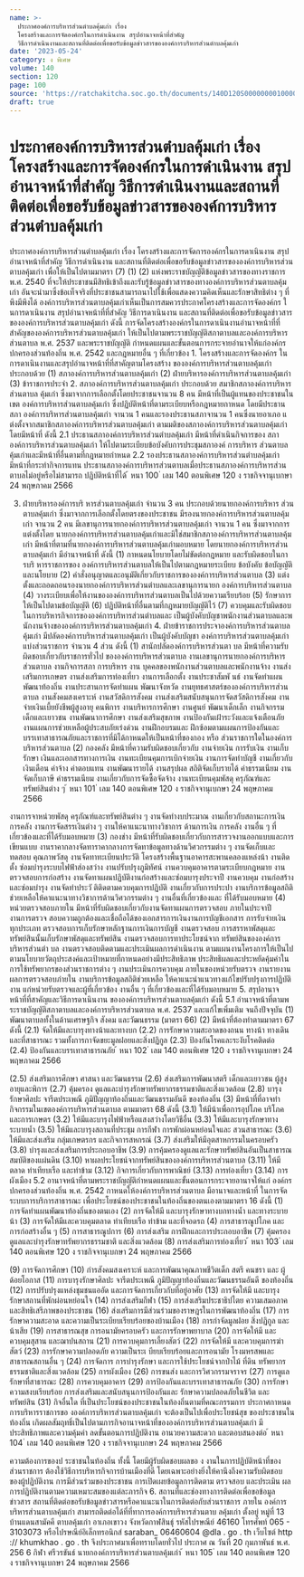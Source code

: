 ```yaml
---
name: >-
  ประกาศองค์การบริหารส่วนตำบลคุ้มเก่า เรื่อง
  โครงสร้างและการจัดองค์กรในการดำเนินงาน สรุปอำนาจหน้าที่สำคัญ
  วิธีการดำเนินงานและสถานที่ติดต่อเพื่อขอรับข้อมูลข่าวสารขององค์การบริหารส่วนตำบลคุ้มเก่า
date: '2023-05-24'
category: ง พิเศษ
volume: 140
section: 120
page: 100
source: 'https://ratchakitcha.soc.go.th/documents/140D120S0000000010000.pdf'
draft: true
---
```


# ประกาศองค์การบริหารส่วนตำบลคุ้มเก่า เรื่อง โครงสร้างและการจัดองค์กรในการดำเนินงาน สรุปอำนาจหน้าที่สำคัญ วิธีการดำเนินงานและสถานที่ติดต่อเพื่อขอรับข้อมูลข่าวสารขององค์การบริหารส่วนตำบลคุ้มเก่า

ประกาศองค์การบริหารส่วนตำบลคุ้มเก่า เรื่อง โครงสร้างและการจัดการองค์กรในการดาเนินงาน สรุปอำนาจหน้าที่สำคัญ วิธีการดำเนินงาน และสถานที่ติดต่อเพื่อขอรับข้อมูลข่าวสารขององค์การบริหารส่วนตาบลคุ้มเก่า เพื่อให้เป็นไปตามมาตรา (7) (1) (2) แห่งพระราชบัญญัติข้อมูลข่าวสารของทางราชการ พ.ศ. 2540 ที่จะให้ประชาชนมีสิทธิเข้าถึงและรับรู้ข้อมูลข่าวสารของทางองค์การบริหารส่วนตาบลคุ้มเก่า อันจะนำมาซึ่งข้อเท็จจริงที่ประชาชนสามารถนาไปใช้เพื่อแสดงความคิดเห็นและรักษาสิทธิต่าง ๆ ที่พึงมีพึงได้ องค์การบริหารส่วนตาบลคุ้มเก่าเห็นเป็นการสมควรประกาศโครงสร้างและการจัดองค์กร ใ นการดาเนินงาน สรุปอำนาจหน้าที่ที่สำคัญ วิธีการดาเนินงาน และสถานที่ติดต่อเพื่อขอรับข้อมูลข่าวสาร ขององค์การบริหารส่วนตาบลคุ้มเก่า ดังนี้ การจัดโครงสร้างองค์กรในการดาเนินงานอำนาจหน้าที่ที่สำคัญขององค์การบริหารส่วนตาบลคุ้มเก่า ให้เป็นไปตามพระราชบัญญัติสภาตาบลและองค์การบริหารส่วนตาบล พ.ศ. 2537 และพระราชบัญญัติ กำหนดแผนและขั้นตอนการกระจายอำนาจให้แก่องค์กรปกครองส่วนท้องถิ่น พ.ศ. 2542 และกฎหมายอื่น ๆ ที่เกี่ยวข้อง 1. โครงสร้างและการจัดองค์กร ในการดาเนินงานและสรุปอำนาจหน้าที่ที่สาคัญตามโครงสร้าง ขององค์การบริหารส่วนตาบลคุ้มเก่า ประกอบด้วย (1) สภาองค์การบริหารส่วนตาบลคุ้มเก่า (2) ฝ่ายบริหารองค์การบริหารส่วนตาบลคุ้มเก่า (3) ข้าราชการประจำ 2. สภาองค์การบริหารส่วนตาบลคุ้มเก่า ประกอบด้วย สมาชิกสภาองค์การบริหารส่วนตาบล คุ้มเก่า ซึ่งมาจากการเลือกตั้งโดยประชาชนจานวน 8 คน มีหน้าที่เป็นผู้แทนของประชาชนในเขต องค์การบริหารส่วนตาบลคุ้มเก่า ซึ่งปฏิบัติหน้าที่ตามระเบียบหรือกฎหมายกาหนด โดยมีประธานสภา องค์การบริหารส่วนตาบลคุ้มเก่า จานวน 1 คนและรองประธานสภาจานวน 1 คนซึ่งนายอาเภอ แ ต่งตั้งจากสมาชิกสภาองค์การบริหารส่วนตาบลคุ้มเก่า ตามมติของสภาองค์การบริหารส่วนตาบลคุ้มเก่า โดยมีหน้าที่ ดังนี้ 2.1 ประธานสภาองค์การบริหารส่วนตำบลคุ้มเก่า มีหน้าที่ดำเนินกิจการของ สภาองค์การบริหารส่วนตาบลคุ้มเก่า ให้ไปตามระเบียบข้อบังคับการประชุมสภาองค์ การบริหาร ส่วนตาบลคุ้มเก่าและมีหน้าที่อื่นตามที่กฎหมายกำหนด 2.2 รองประธานสภาองค์การบริหารส่วนตำบลคุ้มเก่ามีหน้าที่กระทำกิจการแทน ประธานสภาองค์การบริหารส่วนตาบลเมื่อประธานสภาองค์การบริหารส่วนตาบลไม่อยู่หรือไม่สามารถ ปฏิบัติหน้าที่ได้ ้ หนา 100 ่ เลม 140 ตอนพิเศษ 120 ง ราชกิจจานุเบกษา 24 พฤษภาคม 2566

3. ฝ่ายบริหารองค์การบริ หารส่วนตาบลคุ้มเก่า จำนวน 3 คน ประกอบด้วยนายกองค์การบริหาร ส่วนตาบลคุ้มเก่า ซึ่งมาจากการเลือกตั้งโดยตรงของประชาชน มีรองนายกองค์การบริหารส่วนตาบลคุ้มเก่า จานวน 2 คน มีเลขานุการนายกองค์การบริหารส่วนตาบลคุ้มเก่า จานวน 1 คน ซึ่งมาจากการ แต่งตั้งโดย นายกองค์การบริหารส่วนตาบลคุ้มเก่าและมิใช่สมาชิกสภาองค์การบริหารส่วนตาบลคุ้มเก่า มีหน้าที่ตามที่นายกองค์การบริหารส่วนตาบลคุ้มเก่ามอบหมาย โดยนายกองค์การบริหารส่วนตาบลคุ้มเก่า มีอำนาจหน้าที่ ดังนี้ (1) กาหนดนโยบายโดยไม่ขัดต่อกฎหมาย และรับผิดชอบในการบริ หารราชการของ องค์การบริหารส่วนตาบลให้เป็นไปตามกฎหมายระเบียบ ข้อบังคับ ข้อบัญญัติและนโยบาย (2) คำสั่งอนุญาตและอนุมัติเกี่ยวกับราชการขององค์การบริหารส่วนตาบล (3) แต่งตั้งและถอดถอนรองนายกองค์การบริหารส่วนตำบลและเลขานุการนายก องค์การบริหารส่วนตาบล (4) วางระเบียบเพื่อให้งานขององค์การบริหารส่วนตาบลเป็นไปด้วยความเรียบร้อย (5) รักษาการให้เป็นไปตามข้อบัญญัติ (6) ปฏิบัติหน้าที่อื่นตามที่กฎหมายบัญญัติไว้ (7) ควบคุมและรับผิดชอบในการบริหารกิจการขององค์การบริหารส่วนตำบลและ เป็นผู้บังคับบัญชาพนักงานส่วนตาบลและพ นักงานจ้างขององค์การบริหารส่วนตาบลคุ้มเก่า 4. ฝ่ายข้าราชการประจาองค์การบริหารส่วนตาบลคุ้มเก่า มีปลัดองค์การบริหารส่วนตาบลคุ้มเก่า เป็นผู้บังคับบัญชา องค์การบริหารส่วนตาบลคุ้มเก่า แบ่งส่วนราชการ จำนวน 4 ส่วน ดังนี้ (1) สานักปลัดองค์การบริหารส่วนตา บล มีหน้าที่ความรับผิดชอบเกี่ยวกับราชการทั่วไป ขององค์การบริหารส่วนตาบล งานเลขานุการนายกองค์การบริหารส่วนตาบล งานกิจการสภา การบริหาร งาน บุคคลของพนักงานส่วนตาบลและพนักงานจ้าง งานส่งเสริมการเกษตร งานส่งเสริมการท่องเที่ยว งานการเลือกตั้ง งานประชาสัมพั นธ์ งานจัดทำแผนพัฒนาท้องถิ่น งานประสานการจัดทำแผน พัฒนาจังหวัด งานยุทธศาสตร์ขององค์การบริหารส่วนตาบล งานสังคมสงเคราะห์ งานสวัสดิการสังคม งานส่งเสริมสนับสนุนการจัดสวัสดิการสังคม งานจ่ายเงินเบี้ยยังชีพผู้สูงอายุ คนพิการ งานบริหารการศึกษา งานศูนย์ พัฒนาเด็กเล็ก งานกิจกรรมเด็กและเยาวชน งานพัฒนาการศึกษา งานส่งเสริมสุขภาพ งานป้องกันเฝ้าระวังและแจ้งเตือนภัย งานแผนการช่วยเหลือผู้ประสบภัยเร่งด่วน งานฝึกอบรมและ ฝึกซ้อมตามแผนการป้องกันและบรรเทาสาธารณภัยและราชการที่มิได้กาหนดให้เป็นหน้าที่ของกอง หรือ ส่วนราชการใดในองค์การบริหารส่วนตาบล (2) กองคลัง มีหน้าที่ความรับผิดชอบเกี่ยวกับ งานจ่ายเงิน การรับเงิน งานเก็บรักษา เงินและเอกสารทางการเงิน งานทะเบียนคุมการเบิกจ่ายเงิน งานการจัดทำบัญชี งานเกี่ยวกับเงินเดือน ค่าจ้าง ค่าตอบแทน งานพัฒนารายได้ งานสรุปผล สถิติจัดเก็บรายได้ ค่าธรรมเนียม งานจัดเก็บภาษี ค่าธรรมเนียม งานเกี่ยวกับการจัดซื้อจัดจ้าง งานทะเบียนคุมพัสดุ ครุภัณฑ์และทรัพย์สินต่าง ๆ ้ หนา 101 ่ เลม 140 ตอนพิเศษ 120 ง ราชกิจจานุเบกษา 24 พฤษภาคม 2566

งานการจาหน่วยพัสดุ ครุภัณฑ์และทรัพย์สินต่าง ๆ งานจัดทำงบประมาณ งานเกี่ยวกับสถานะการเงิน การคลัง งานการจัดสรรเงินต่าง ๆ งานให้คาแนะนาทางวิชาการ ด้านการเงิน การคลัง งานอื่น ๆ ที่เกี่ยวข้องและที่ได้รับมอบหมาย (3) กองช่าง มีหน้าที่รับผิดชอบเกี่ยวกับการสารวจงานออกแบบและการเขียนแบบ งานราคากลางจัดทาราคากลางการจัดทาข้อมูลทางด้านวิศวกรรมต่าง ๆ งานจัดเก็บและทดสอบ คุณภาพวัสดุ งานจัดทาทะเบียนประวัติ โครงสร้างพื้นฐานอาคารสะพานคลองแหล่งน้า งานติดตั้ง ซ่อมบำรุงระบบไฟฟ้าส่องสว่าง งานปรับปรุงภูมิทัศน์ งานควบคุมอาคารตามระเบียบกฎหมาย งานตรวจสอบการก่อสร้าง งานจัดทาแผนปฏิบัติงานก่อสร้างและซ่อมบารุงประจาปี งานควบคุม งานก่อสร้างและซ่อมบำรุง งานจัดทำประวั ติติดตามควบคุมการปฏิบัติ งานเกี่ยวกับการประปา งานบริการข้อมูลสถิติช่วยเหลือให้คาแนะนาทางวิชาการด้านวิศวกรรมต่าง ๆ งานอื่นที่เกี่ยวข้องและ ที่ได้รับมอบหมาย (4) หน่วยตรวจสอบภายใน มีหน้าที่รับผิดชอบเกี่ยวกับงานจัดทาแผนการตรวจสอบ ภายในประจาปี งานการตรวจ สอบความถูกต้องและเชื่อถือได้ของเอกสารการเงินงานการบัญชีเอกสาร การรับจ่ายเงิน ทุกประเภท ตรวจสอบการเก็บรักษาหลักฐานการเงินการบัญชี งานตรวจสอบ การสรรหาพัสดุและทรัพย์สินนั้นเก็บรักษาพัสดุและทรัพย์สิน งานตรวจสอบการทาประโยชน์จาก ทรัพย์สินขององค์การบริหารส่วนตำ บล งานตรวจสอบติดตามและประเมินผลการดำเนินงาน ตามแผนงานโครงการให้เป็นไปตามนโยบายวัตถุประสงค์และเป้าหมายที่กาหนดอย่างมีประสิทธิภาพ ประสิทธิผลและประหยัดคุ้มค่าในการใช้ทรัพยากรของส่วนราชการต่าง ๆ งานประเมินการควบคุม ภายในของหน่วยรับตรวจ งานรายงานผลการตรวจสอบภำยใน งานบริการข้อมูลสถิติช่วยเหลือ ให้คาแนะนำแนวทางแก้ไขปรับปรุงการปฏิบัติงาน แก่หน่วยรับตรวจและผู้ที่เกี่ยวข้อง งานอื่น ๆ ที่เกี่ยวข้องและที่ได้รับมอบหมาย 5. สรุปอานาจหน้าที่ที่สาคัญและวิธีการดาเนินงาน ขององค์การบริหารส่วนตาบลคุ้มเก่า ดังนี้ 5.1 อำนาจหน้าที่ตามพระราชบัญญัติสภาตาบลและองค์การบริหารส่วนตาบล พ.ศ. 2537 และแก้ไขเพิ่มเติม จนถึงปัจจุบัน (1) พัฒนาตาบลทั้งในด้านเศรษฐกิจ สังคม และวัฒนธรรม (มาตรา 66) (2) มีหน้าที่ต้องทำตามมาตรา 67 ดังนี้ (2.1) จัดให้มีและบารุงทางน้าและทางบก (2.2) การรักษาความสะอาดของถนน ทางน้า ทางเดินและที่สาธารณะ รวมทั้งการกาจัดขยะมูลฝอยและสิ่งปฏิกูล (2.3) ป้องกันโรคและระงับโรคติดต่อ (2.4) ป้องกันและบรรเทาสาธารณภัย ้ หนา 102 ่ เลม 140 ตอนพิเศษ 120 ง ราชกิจจานุเบกษา 24 พฤษภาคม 2566

(2.5) ส่งเสริมการศึกษา ศาสนา และวัฒนธรรม (2.6) ส่งเสริมการพัฒนาสตรี เด็กและเยาวชน ผู้สูงอายุและพิการ (2.7) คุ้มครอง ดูแลและบำรุงรักษาทรัพยากรธรรมชาติและสิ่งแวดล้อม (2.8) บารุงรักษาศิลปะ จารีตประเพณี ภูมิปัญญาท้องถิ่นและวัฒนธรรมอันดี ของท้องถิ่น (3) มีหน้าที่ที่อาจทำกิจกรรมในเขตองค์การบริหารส่วนตาบล ตามมาตรา 68 ดังนี้ (3.1) ให้มีน้าเพื่อการอุปโภค บริโภคและการเกษตร (3.2) ให้มีและบารุงไฟฟ้าหรือแสงสว่างโดยวิธีอื่น (3.3) ให้มีและบารุงรักษาทางระบายน้ำ (3.5) ให้มีและบารุงสถานที่ประชุม การกีฬา การพักผ่อนหย่อนใจและ สวนสาธารณะ (3.6) ให้มีและส่งเสริม กลุ่มเกษตรกร และกิจการสหกรณ์ (3.7) ส่งเสริมให้มีอุตสาหกรรมในครอบครัว (3.8) บำรุงและส่งเสริมการประกอบอาชีพ (3.9) การคุ้มครองดูแลและรักษาทรัพย์สินอันเป็นสาธารณสมบัติของแผ่นดิน (3.10) หาผลประโยชน์จากทรัพย์สินขององค์การบริหารส่วนตาบล (3.11) ให้มีตลาด ท่าเทียบเรือ และท่าข้าม (3.12) กิจการเกี่ยวกับการพาณิชย์ (3.13) การท่องเที่ยว (3.14) การผังเมือง 5.2 อานาจหน้าที่ตามพระราชบัญญัติกำหนดแผนและขั้นตอนการกระจายอานาจให้แก่ องค์กรปกครองส่วนท้องถิ่น พ.ศ. 2542 กาหนดให้องค์การบริหารส่วนตาบล มีอานาจและหน้าที่ ในการจัดระบบการบริการสาธารณะ เพื่อประโยชน์ของประชาชนในท้องถิ่นของตนเองตามมาตรา 16 ดังนี้ (1) การจัดทำแผนพัฒนาท้องถิ่นของตนเอง (2) การจัดให้มี และบารุงรักษาทางบกทางน้ำ และทางระบายน้า (3) การจัดให้มีและควบคุมตลาด ท่าเทียบเรือ ท่าข้าม และที่จอดรถ (4) การสาธารณูปโภค และการก่อสร้างอื่น ๆ (5) การสาธารณูปการ (6) การส่งเสริม การฝึกและการประกอบอาชีพ (7) คุ้มครอง ดูแลและบำรุงรักษาทรัพยากรธรรมชาติ และสิ่งแวดล้อม (8) การส่งเสริมการท่องเที่ยว ้ หนา 103 ่ เลม 140 ตอนพิเศษ 120 ง ราชกิจจานุเบกษา 24 พฤษภาคม 2566

(9) การจัดการศึกษา (10) กำรสังคมสงเคราะห์ และการพัฒนาคุณภาพชีวิตเด็ก สตรี คนชรา และ ผู้ด้อยโอกาส (11) การบารุงรักษาศิลปะ จารีตประเพณี ภูมิปัญญาท้องถิ่นและวัฒนธรรมอันดี ของท้องถิ่น (12) การปรับปรุงแหล่งชุมชนแออัด และการจัดการเกี่ยวกับที่อยู่อาศัย (13) การจัดให้มี และบารุงรักษาสถานที่พักผ่อนหย่อนใจ (14) การส่งเสริมกีฬา (15) การส่งเสริมประชาธิปไตย ความเสมอภาค และสิทธิเสรีภาพของประชาชน (16) ส่งเสริมการมีส่วนร่วมของราษฎรในการพัฒนาท้องถิ่น (17) การรักษาความสะอาด และความเป็นระเบียบเรียบร้อยของบ้านเมือง (18) การกำจัดมูลฝอย สิ่งปฏิกูล และน้าเสีย (19) การสาธารณสุข การอนามัยครอบครัว และการรักษาพยาบาล (20) การจัดให้มี และควบคุมสุสาน และฌาปนสถาน (21) การควบคุมการเลี้ยงสัตว์ (22) การจัดให้มี และควบคุมการฆ่าสัตว์ (23) การรักษาความปลอดภัย ความเป็นระเ บียบเรียบร้อยและการอนามัย โรงมหรสพและสาธารณสถานอื่น ๆ (24) การจัดการ การบำรุงรักษา และการใช้ประโยชน์จากป่าไม้ ที่ดิน ทรัพยากร ธรรมชาติและสิ่งแวดล้อม (25) การผังเมือง (26) การขนส่ง และการวิศวกรรมจราจร (27) การดูแลรักษาที่สาธารณะ (28) การควบคุมอาคาร (29) การป้องกันและบรรเทาสาธารณภัย (30) การรักษาความสงบเรียบร้อย การส่งเสริมและสนับสนุนการป้องกันและ รักษาความปลอดภัยในชีวิต และทรัพย์สิน (31) กิจอื่นใด ที่เป็นประโยชน์ของประชาชนในท้องถิ่นตามที่คณะกรรมการ ประกาศกาหนด การบริหารราชการขอ งองค์การบริหารส่วนตาบลคุ้มเก่า จะต้องเป็นไปเพื่อประโยชน์สุข ของประชาชนในท้องถิ่น เกิดผลสัมฤทธิ์เป็นไปตามภารกิจอานาจหน้าที่ขององค์การบริหารส่วนตาบลคุ้มเก่า มีประสิทธิภาพและความคุ้มค่า ลดขั้นตอนการปฏิบัติงาน อานวยความสะดวก และตอบสนองต่อ ้ หนา 104 ่ เลม 140 ตอนพิเศษ 120 ง ราชกิจจานุเบกษา 24 พฤษภาคม 2566

ความต้องการของป ระชาชนในท้องถิ่น ทั้งนี้ โดยมีผู้รับผิดชอบผลขอ ง งานในการปฏิบัติหน้าที่ของ ส่วนราชการ ต้องใช้วิธีการบริหารกิจการบ้านเมืองที่ดี โดยเฉพาะอย่างยิ่งให้คานึงถึงความรับผิดชอบ ของผู้ปฏิบัติงาน การมีส่วนร่วมของประชาชน การเปิดเผยข้อมูลการติดตาม ตรวจสอบ และประเมิน ผล การปฏิบัติงานตามความเหมาะสมของแต่ละภารกิจ 6. สถานที่และช่องทางการติดต่อเพื่อขอข้อมูลข่าวสาร สถานที่ติดต่อขอรับข้อมูลข่าวสารหรือคาแนะนาในการติดต่อกับส่วนราชการ ภายใน องค์การบริหารส่วนตาบลคุ้มเก่า สามารถติดต่อได้ที่ที่ทาการองค์การบริหารส่วนตาบ ลคุ้มเก่า ตั้งอยู่ หมู่ที่ 13 บ้านแดนสามัคคี ตาบลคุ้มเก่า อาเภอเขาวง จังหวัดกาฬสินธุ์ รหัสไปรษณีย์ 46160 โทรศัพท์ 065 - 3103073 หรือไปรษณีย์อิเล็กทรอนิกส์ saraban_ 06460604 @dla . go . th เว็บไซต์ http :// khumkhao . go . th จึงประกาศมาเพื่อทราบโดยทั่วไป ประกาศ ณ วันที่ 20 กุมภาพันธ์ พ.ศ. 256 6 กิฬา ศรีวรขันธ์ นายกองค์การบริหารส่วนตาบลคุ้มเก่า ้ หนา 105 ่ เลม 140 ตอนพิเศษ 120 ง ราชกิจจานุเบกษา 24 พฤษภาคม 2566
